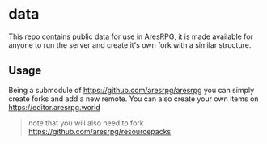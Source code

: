 # data

This repo contains public data for use in AresRPG, it is made available for anyone to run the server and create it's own fork with a similar structure.

## Usage

Being a submodule of https://github.com/aresrpg/aresrpg you can simply create forks and add a new remote. 
You can also create your own items on https://editor.aresrpg.world 
> note that you will also need to fork https://github.com/aresrpg/resourcepacks
